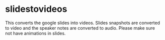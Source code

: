 # slidestovideos
This converts the google slides into videos. Slides snapshots are converted to video and the speaker notes are converted to audio. Please make sure not have animations in slides.
